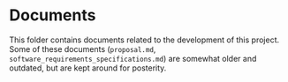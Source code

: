 # Documents

This folder contains documents related to the development of this project. Some of these documents (`proposal.md`, `software_requirements_specifications.md`) are somewhat older and outdated, but are kept around for posterity.